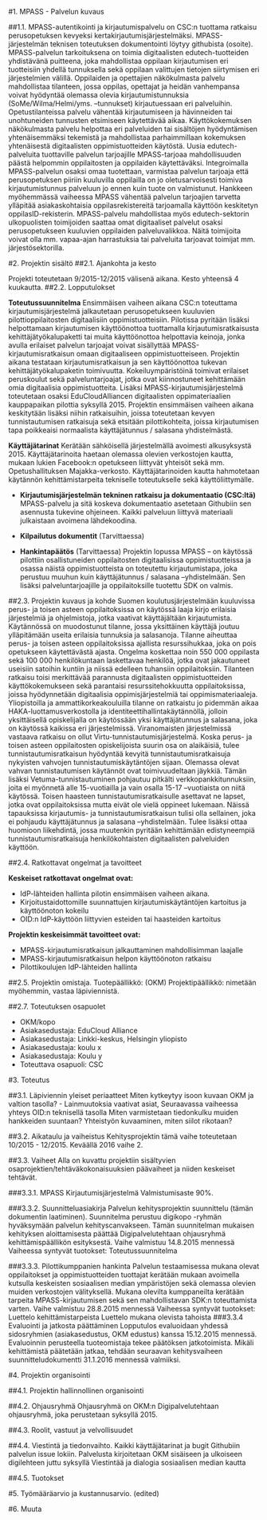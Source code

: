 #1. MPASS - Palvelun kuvaus

##1.1. MPASS-autentikointi ja kirjautumispalvelu on CSC:n tuottama ratkaisu perusopetuksen kevyeksi kertakirjautumisjärjestelmäksi. MPASS-järjestelmän teknisen toteutuksen dokumentointi löytyy githubista (osoite). MPASS-palvelun tarkoituksena on toimia digitaalisten edutech-tuotteiden yhdistävänä puitteena, joka mahdollistaa oppilaan kirjautumisen eri tuotteisiin yhdellä tunnuksella sekä oppilaan valittujen tietojen siirtymisen eri järjestelmien välillä. 
Oppilaiden ja opettajien näkökulmasta palvelu mahdollistaa tilanteen, jossa oppilas, opettajat ja heidän vanhempansa voivat hyödyntää olemassa olevia kirjautumistunnuksia (SoMe/Wilma/Helmi/yms. –tunnukset) kirjautuessaan eri palveluihin. Opetustilanteissa palvelu vähentää kirjautumiseen ja hävinneiden tai unohtuneiden tunnusten etsimiseen käytettävää aikaa. Käyttökokemuksen näkökulmasta palvelu helpottaa eri palveluiden tai sisältöjen hyödyntämisen yhtenäisemmäksi tekemistä ja mahdollistaa parhaimmillaan kokemuksen yhtenäisestä digitaalisten oppimistuotteiden käytöstä.
Uusia edutech-palveluita tuottaville palvelun tarjoajille MPASS-tarjoaa mahdollisuuden päästä helpommin oppilaitosten ja oppilaiden käytettäväksi. Integroimalla MPASS-palvelun osaksi omaa tuotettaan, varmistaa palvelun tarjoaja että perusopetuksen piiriin kuuluvilla oppilailla on jo oletusarvoisesti toimiva kirjautumistunnus palveluun jo ennen kuin tuote on valmistunut. Hankkeen myöhemmässä vaiheessa MPASS vähentää palvelun tarjoajien tarvetta ylläpitää asiakaskohtaisia oppilasrekistereitä tarjoamalla käyttöön keskitetyn oppilasID-rekisterin. 
MPASS-palvelu mahdollistaa myös edutech-sektorin ulkopuolisten toimijoiden saattaa omat digitaaliset palvelut osaksi perusopetukseen kuuluvien oppilaiden palveluvalikkoa. Näitä toimijoita voivat olla mm. vapaa-ajan harrastuksia tai palveluita tarjoavat toimijat mm. järjestösektorilla. 

#2. Projektin sisältö
##2.1. Ajankohta ja kesto 

Projekti toteutetaan 9/2015-12/2015 välisenä aikana. Kesto yhteensä 4 kuukautta.
##2.2. Lopputulokset

**Toteutussuunnitelma**
Ensimmäisen vaiheen aikana CSC:n toteuttama kirjautumisjärjestelmä jalkautetaan perusopetukseen kuuluvien pilottioppilaitosten digitaalisiin oppimistuotteisiin. Pilotissa pyritään lisäksi helpottamaan kirjautumisen käyttöönottoa tuottamalla kirjautumisratkaisusta kehittäjätyökalupaketti tai muita käyttöönottoa helpottavia keinoja, jonka avulla erilaiset palvelun tarjoajat voivat sisällyttää MPASS-kirjautumisratkaisun omaan digitaaliseen oppimistuotteiseen. Projektin aikana testataan kirjautumisratkaisun ja sen käyttöönottoa tukevan kehittäjätyökalupaketin toimivuutta.
Kokeiluympäristöinä toimivat erilaiset peruskoulut sekä palveluntarjoajat, jotka ovat kiinnostuneet kehittämään omia digitaalisia oppimistuotteita. Lisäksi MPASS-kirjautumisjärjestelmä toteutetaan osaksi EduCloudAlliancen digitaalisten oppimateriaalien kauppapaikan pilottia syksyllä 2015.
Projektin ensimmäisen vaiheen aikana keskitytään lisäksi niihin ratkaisuihin, joissa toteutetaan kevyen tunnistautumisen ratkaisuja sekä etsitään pilottikohteita, joissa kirjautumisen tapa poikkeaisi normaalista käyttäjätunnus / salasana yhdistelmästä. 

**Käyttäjätarinat**
Kerätään sähköisellä järjestelmällä avoimesti alkusyksystä 2015. Käyttäjätarinoita haetaan olemassa olevien verkostojen kautta, mukaan lukien Facebook:n opetukseen liittyvät yhteisöt sekä mm. Opetushallituksen Majakka-verkosto. Käyttäjätarinoiden kautta hahmotetaan käytännön kehittämistarpeita tekniselle toteutukselle sekä käyttöliittymälle.

- **Kirjautumisjärjestelmän tekninen ratkaisu ja dokumentaatio (CSC:ltä)**
MPASS-palvelu ja sitä koskeva dokumentaatio asetetaan Githubiin sen asennusta tukevine ohjeineen. Kaikki palveluun liittyvä materiaali julkaistaan avoimena lähdekoodina. 

- **Kilpailutus dokumentit** (Tarvittaessa)
- **Hankintapäätös** (Tarvittaessa)
Projektin lopussa MPASS – on käytössä pilottiin osallistuneiden oppilaitosten digitaalisissa oppimistuotteissa ja osassa näistä oppimistuotteista on toteutettu kirjautumistapa, joka perustuu muuhun kuin käyttäjätunnus / salasana –yhdistelmään. Sen lisäksi palveluntarjoajille ja oppilaitoksille tuotettu SDK on valmis.

##2.3. Projektin kuvaus ja kohde
Suomen koulutusjärjestelmään kuuluvissa perus- ja toisen asteen oppilaitoksissa on käytössä laaja kirjo erilaisia järjestelmiä ja ohjelmistoja, jotka vaativat käyttäjältään kirjautumista. Käytännössä on muodostunut tilanne, jossa yksittäinen käyttäjä joutuu ylläpitämään useita erilaisia tunnuksia ja salasanoja.  Tilanne aiheuttaa perus- ja toisen asteen oppilaitoksissa ajallista resurssihukkaa, joka on pois opetukseen käytettävästä ajasta. Ongelma koskettaa noin 550 000 oppilasta sekä 100 000 henkilökuntaan laskettavaa henkilöä, jotka ovat jakautuneet useisiin satoihin kuntiin ja niissä edelleen tuhansiin oppilaitoksiin. Tilanteen ratkaisu toisi merkittävää parannusta digitaalisten oppimistuotteiden käyttökokemukseen sekä parantaisi resurssitehokkuutta oppilaitoksissa, joissa hyödynnetään digitaalisia oppimisjärjestelmiä tai oppimismateriaaleja. Yliopistoilla ja ammattikorkeakouluilla tilanne on ratkaistu jo pidemmän aikaa HAKA-luottamusverkostolla ja identiteettihallintakäytännöllä, jolloin yksittäisellä opiskelijalla on käytössään yksi käyttäjätunnus ja salasana, joka on käytössä kaikissa eri järjestelmissä. Viranomaisten järjestelmissä vastaava ratkaisu on ollut Virtu-tunnistautumisjärjestelmä.
Koska perus- ja toisen asteen oppilaitosten opiskelijoista suurin osa on alaikäisiä, tulee tunnistautumisratkaisun hyödyntää kevyitä tunnistautumisratkaisuja nykyisten vahvojen tunnistautumiskäytäntöjen sijaan. Olemassa olevat vahvan tunnistautumisen käytännöt ovat toimivuudeltaan jäykkiä. Tämän lisäksi Vetuma-tunnistautuminen pohjautuu pitkälti verkkopankkitunnuksiin, joita ei myönnetä alle 15-vuotiailla ja vain osalla 15-17 –vuotiaista on niitä käytössä. Toisen haasteen tunnistautumisratkaisulle asettavat ne lapset, jotka ovat oppilaitoksissa mutta eivät ole vielä oppineet lukemaan. Näissä tapauksissa kirjautumis- ja tunnistautumisratkaisun tulisi olla sellainen, joka ei pohjaudu käyttäjätunnus ja salasana –yhdistelmään. Tulee lisäksi ottaa huomioon liikehdintä, jossa muutenkin pyritään kehittämään edistyneempiä tunnistautumisratkaisuja henkilökohtaisten digitaalisten palveluiden käyttöön. 

##2.4. Ratkottavat ongelmat ja tavoitteet

**Keskeiset ratkottavat ongelmat ovat:**
- IdP-lähteiden hallinta pilotin ensimmäisen vaiheen aikana. 
- Kirjoitustaidottomille suunnattujen kirjautumiskäytäntöjen kartoitus ja käyttöönoton kokeilu
- OID:n IdP-käyttöön liittyvien esteiden tai haasteiden kartoitus

**Projektin keskeisimmät tavoitteet ovat:**
- MPASS-kirjautumisratkaisun jalkauttaminen mahdollisimman laajalle
- MPASS-kirjautumisratkaisun helpon käyttöönoton ratkaisu
- Pilottikoulujen IdP-lähteiden hallinta

##2.5. Projektin omistaja.
Tuotepäällikkö:  (OKM)
Projektipäällikkö: nimetään myöhemmin, vastaa läpiviennistä.

##2.7. Toteutuksen osapuolet
- OKM/kopo
- Asiakasedustaja: EduCloud Alliance
- Asiakasedustaja: Linkki-keskus, Helsingin yliopisto
- Asiakasedustaja: koulu x
- Asiakasedustaja: Koulu y
- Toteuttava osapuoli: CSC

#3. Toteutus

##3.1. Läpiviennin yleiset periaatteet
    Miten kytkeytyy isoon kuvaan OKM ja valtion tasolla?
    - Lainmuutoksia vaativat asiat, Seuraavassa vaiheessa yhteys OID:n teknisellä tasolla
    Miten varmistetaan tiedonkulku muiden hankkeiden suuntaan?
    Yhteistyön kuvaaminen, miten siilot rikotaan?

##3.2. Aikataulu ja vaiheistus
Kehitysprojektin tämä vaihe toteutetaan 10/2015 - 12/2015. Keväällä 2016 vaihe 2.

##3.3. Vaiheet
Alla on kuvattu projektiin sisältyvien osaprojektien/tehtäväkokonaisuuksien päävaiheet ja niiden keskeiset tehtävät.

###3.3.1. MPASS Kirjautumisjärjestelmä 
Valmistumisaste 90%.

###3.3.2. Suunnitteluasiakirja
Palvelun kehitysprojektin suunnittelu (tämän dokumentin laatiminen). Suunnitelma perustuu digikopo -ryhmän hyväksymään palvelun kehityscanvakseen. Tämän suunnitelman mukaisen kehityksen aloittamisesta päättää Digipalvelutehtaan ohjausryhmä kehittämispäällikön esityksestä. 
    Vaihe valmistuu 14.8.2015 mennessä
Vaiheessa syntyvät tuotokset:
    Toteutussuunnitelma

###3.3.3. Pilottikumppanien hankinta
Palvelun testaamisessa mukana olevat oppilaitokset ja oppimistuotteiden tuottajat kerätään mukaan avoimella kutsulla keskeisten sosiaalisen median ympäristöjen sekä olemassa olevien muiden verkostojen välityksellä.  Mukana olevilta kumppaneilta kerätään tarpeita MPASS-kirjautumisen sekä sen mahdollistavan SDK:n toteuttamista varten. 
    Vaihe valmistuu 28.8.2015 mennessä
Vaiheessa syntyvät tuotokset:
Luettelo kehittämistarpeista
Luettelo mukana olevista tahoista
###3.3.4 Evaluointi ja jatkosta päättäminen
Lopputulos evaluoidaan yhdessä sidosryhmien (asiakasedustus, OKM edustus) kanssa 15.12.2015 mennessä. Evaluoinnin perusteella tuoteomistaja tekee päätöksen jatkotoimista. Mikäli kehittämistä päätetään jatkaa, tehdään seuraavan kehitysvaiheen suunnitteludokumentti 31.1.2016 mennessä valmiiksi.

#4. Projektin organisointi

##4.1. Projektin hallinnollinen organisointi

##4.2. Ohjausryhmä
Ohjausryhmä on OKM:n Digipalvelutehtaan ohjausryhmä, joka perustetaan syksyllä 2015.

##4.3. Roolit, vastuut ja velvollisuudet

##4.4. Viestintä ja tiedonvaihto.
    Kaikki käyttäjätarinat ja bugit Githubiin palvelun issue lokiin.
    Palvelusta kirjoitetaan OKM sisäiseen ja ulkoiseen digilehteen juttu syksyllä
    Viestintää ja dialogia sosiaalisen median kautta

##4.5. Tuotokset

#5. Työmääräarvio ja kustannusarvio. (edited)

#6. Muuta

